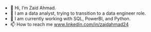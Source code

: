 - 👋 Hi, I’m Zaid Ahmad.
- 👀 I am a data analyst, trying to transition to a data engineer role.
- 🌱 I am currently working with SQL, PowerBI, and Python.
- 📫 How to reach me www.linkedin.com/in/zaidahmad24


<!---
iamzaidahmad/iamzaidahmad is a ✨ special ✨ repository because its `README.md` (this file) appears on your GitHub profile.
You can click the Preview link to take a look at your changes.
--->
